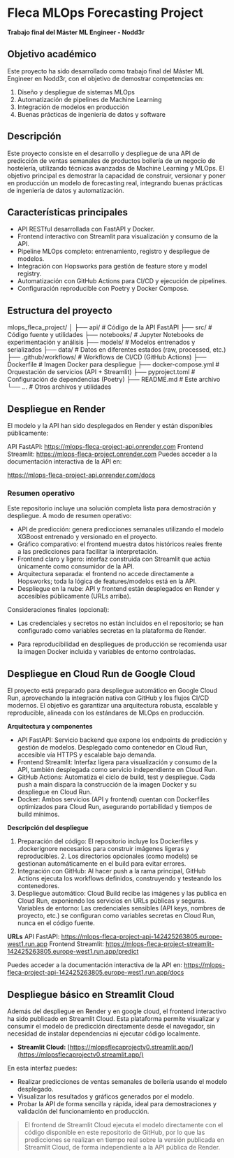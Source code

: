 # Fleca MLOps Forecasting Project
**Trabajo final del Máster ML Engineer - Nodd3r**

## Objetivo académico
Este proyecto ha sido desarrollado como trabajo final del Máster ML Engineer en Nodd3r, con el objetivo de demostrar competencias en:

1. Diseño y despliegue de sistemas MLOps
2. Automatización de pipelines de Machine Learning
3. Integración de modelos en producción
4. Buenas prácticas de ingeniería de datos y software


## Descripción
Este proyecto consiste en el desarrollo y despliegue de una API de predicción de ventas semanales de productos bollería de un negocio de hostelería, utilizando técnicas avanzadas de Machine Learning y MLOps. El objetivo principal es demostrar la capacidad de construir, versionar y poner en producción un modelo de forecasting real, integrando buenas prácticas de ingeniería de datos y automatización.

## Características principales
- API RESTful desarrollada con FastAPI y Docker.
- Frontend interactivo con Streamlit para visualización y consumo de la API.
- Pipeline MLOps completo: entrenamiento, registro y despliegue de modelos.
- Integración con Hopsworks para gestión de feature store y model registry.
- Automatización con GitHub Actions para CI/CD y ejecución de pipelines.
- Configuración reproducible con Poetry y Docker Compose.

## Estructura del proyecto

mlops_fleca_project/
│
├── api/                # Código de la API FastAPI
├── src/                # Código fuente y utilidades
├── notebooks/          # Jupyter Notebooks de experimentación y análisis
├── models/             # Modelos entrenados y serializados
├── data/               # Datos en diferentes estados (raw, processed, etc.)
├── .github/workflows/  # Workflows de CI/CD (GitHub Actions)
├── Dockerfile          # Imagen Docker para despliegue
├── docker-compose.yml  # Orquestación de servicios (API + Streamlit)
├── pyproject.toml      # Configuración de dependencias (Poetry)
├── README.md           # Este archivo
└── ...                 # Otros archivos y utilidades


## Despliegue en Render
El modelo y la API han sido desplegados en Render y están disponibles públicamente:

API FastAPI: https://mlops-fleca-project-api.onrender.com
Frontend Streamlit: https://mlops-fleca-project.onrender.com
Puedes acceder a la documentación interactiva de la API en:

https://mlops-fleca-project-api.onrender.com/docs

### Resumen operativo
Este repositorio incluye una solución completa lista para demostración y despliegue. A modo de resumen operativo:

- API de predicción: genera predicciones semanales utilizando el modelo XGBoost entrenado y versionado en el proyecto.
- Gráfico comparativo: el frontend muestra datos históricos reales frente a las predicciones para facilitar la interpretación.
- Frontend claro y ligero: interfaz construida con Streamlit que actúa únicamente como consumidor de la API.
- Arquitectura separada: el frontend no accede directamente a Hopsworks; toda la lógica de features/modelos está en la API.
- Despliegue en la nube: API y frontend están desplegados en Render y accesibles públicamente (URLs arriba).

Consideraciones finales (opcional):

- Las credenciales y secretos no están incluidos en el repositorio; se han configurado como variables secretas en la plataforma de Render.

- Para reproducibilidad en despliegues de producción se recomienda usar la imagen Docker incluida y variables de entorno controladas.


## Despliegue en Cloud Run de Google Cloud
El proyecto está preparado para despliegue automático en Google Cloud Run, aprovechando la integración nativa con GitHub y los flujos CI/CD modernos. El objetivo es garantizar una arquitectura robusta, escalable y reproducible, alineada con los estándares de MLOps en producción.

**Arquitectura y componentes**
* API FastAPI: Servicio backend que expone los endpoints de predicción y gestión de modelos. Desplegado como contenedor en Cloud Run, accesible vía HTTPS y escalable bajo demanda.
* Frontend Streamlit: Interfaz ligera para visualización y consumo de la API, también desplegada como servicio independiente en Cloud Run.
* GitHub Actions: Automatiza el ciclo de build, test y despliegue. Cada push a main dispara la construcción de la imagen Docker y su despliegue en Cloud Run.
* Docker: Ambos servicios (API y frontend) cuentan con Dockerfiles optimizados para Cloud Run, asegurando portabilidad y tiempos de build mínimos.

**Descripción del despliegue**
1. Preparación del código: El repositorio incluye los Dockerfiles y .dockerignore necesarios para construir imágenes ligeras y reproducibles. 2. Los directorios opcionales (como models) se gestionan automáticamente en el build para evitar errores.
3. Integración con GitHub: Al hacer push a la rama principal, GitHub Actions ejecuta los workflows definidos, construyendo y testeando los contenedores.
4. Despliegue automático: Cloud Build recibe las imágenes y las publica en Cloud Run, exponiendo los servicios en URLs públicas y seguras.
Variables de entorno: Las credenciales sensibles (API keys, nombres de proyecto, etc.) se configuran como variables secretas en Cloud Run, nunca en el código fuente.

**URLs**
API FastAPI: https://mlops-fleca-project-api-142425263805.europe-west1.run.app
Frontend Streamlit: https://mlops-fleca-project-streamlit-142425263805.europe-west1.run.app/predict

Puedes acceder a la documentación interactiva de la API en: https://mlops-fleca-project-api-142425263805.europe-west1.run.app/docs



## Despliegue básico en Streamlit Cloud

Además del despliegue en Render y en google cloud, el frontend interactivo ha sido publicado en Streamlit Cloud. Esta plataforma permite visualizar y consumir el modelo de predicción directamente desde el navegador, sin necesidad de instalar dependencias ni ejecutar código localmente.

- **Streamlit Cloud:** [https://mlopsflecaprojectv0.streamlit.app/](https://mlopsflecaprojectv0.streamlit.app/)

En esta interfaz puedes:
- Realizar predicciones de ventas semanales de bollería usando el modelo desplegado.
- Visualizar los resultados y gráficos generados por el modelo.
- Probar la API de forma sencilla y rápida, ideal para demostraciones y validación del funcionamiento en producción.

> El frontend de Streamlit Cloud ejecuta el modelo directamente con el código disponible en este repositorio de GitHub, por lo que las predicciones se realizan en tiempo real sobre la versión publicada en Streamlit Cloud, de forma independiente a la API pública de Render.
